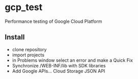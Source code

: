 # gcp_test
Performance testing of Google Cloud Platform

## Install
* clone repository
* import projects
* in Problems window select an error and make a Quick Fix
* Synchronize <WAR>/WEB-INF/lib with SDK libraries
* Add Google APIs... Cloud Storage JSON API
